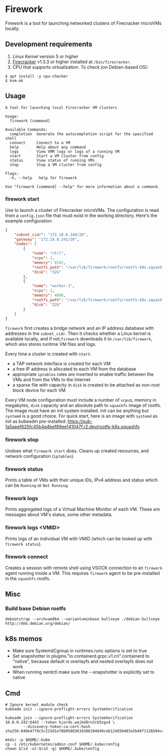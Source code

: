 # Firework

Firework is a tool for launching networked clusters of Firecracker microVMs locally.

## Development requirements

1. Linux Kernel version 5 or higher
2. [Firecracker](https://github.com/firecracker-microvm/firecracker) v1.3.3 or higher installed at `/bin/firecracker`.
3. CPU that supports virtualization. To check (on Debian-based OS):

```
$ apt install -y cpu-checker
$ kvm-ok
```

## Usage

```
A tool for launching local Firecracker VM clusters

Usage:
  firework [command]

Available Commands:
  completion  Generate the autocompletion script for the specified shell
  connect     Connect to a VM
  help        Help about any command
  logs        View VMM logs or logs of a running VM
  start       Start a VM cluster from config
  status      View status of running VMs
  stop        Stop a VM cluster from config

Flags:
  -h, --help   help for firework

Use "firework [command] --help" for more information about a command.
```

### firework start

Use to launch a cluster of Firecracker microVMs. The configuration is read from a `config.json` file that must exist in the working directory. Here's the example configuration:

```json
{
    "subnet_cidr": "172.18.0.240/28",
    "gateway": "172.18.0.241/28",
    "nodes": [
        {
            "name": "ctrl",
            "vcpu": 2,
            "memory": 8192,
            "rootfs_path": "/var/lib/firework/rootfs/rootfs-k8s.squashfs",
            "disk": "32G"
        },
        {
            "name": "worker-1",
            "vcpu": 2,
            "memory": 4096,
            "rootfs_path": "/var/lib/firework/rootfs/rootfs-k8s.squashfs",
            "disk": "32G"
        }
    ]
}
```

`firework` first creates a bridge network and an IP address database with addresses in the `subnet_cidr`. Then it checks whether a Linux kernel is available locally, and if not,`firework` downloads it  to `/var/lib/firework`, which also stores runtime VM files and logs.

Every time a cluster is created with `start`:
- a TAP network interface is created for each VM
- a free IP address is allocated to each VM from the database
- appropriate `iptables` rules are inserted to enable traffic between the VMs and from the VMs to the Internet
- a sparse file with capacity in `disk` is created to be attached as non-root block device for each VM

Every VM node configuration must include a number of `vcpu`s, memory in megabytes, `disk` capacity and an absolute path to `squashfs` image of rootfs. The image must have an init system installed. init can be anything but `systemd` is a good choice. For quick start, here is an image with `systemd` as init as kubeadm pre-installed: https://pub-1a5aeef625fc45b4a4bef89ee141047f.r2.dev/rootfs-k8s.squashfs

### firework stop

Undoes what `firework start` does. Cleans up created resources, and network configuration (`iptables`).

### firework status

Prints a table of VMs with their unique IDs, IPv4 address and status which can be `Running` or `Not Running`.

### firework logs

Prints aggregated logs of a Virtual Machine Monitor of each VM. These are messages about VM's status, some other metadata.

### firework logs \<VMID\>

Prints logs of an individual VM with VMID (which can be looked up with `firework status`).

### firework connect

Creates a session with remote shell using VSOCK connection to an `firework` agent running inside a VM. This requires `firework` agent to be pre-installed in the `squashfs` rootfs.




## Misc

### Build base Debian rootfs
```
debootstrap --arch=amd64 --variant=minbase bullseye ./debian-bullseye http://deb.debian.org/debian/
```


## k8s memos
* Make sure SystemdCgroup in runtimes.runc.options is set to true
* Set snapshotter in  plugins."io.containerd.grpc.v1.cri".containerd to "native", because default is overlayfs and nested overlayfs does not work
* When running nerdctl make sure the --snapshotter is explicitly set to native


## Cmd

```
# Ignore kernel module check
kubeadm init --ignore-preflight-errors SystemVerification
```

```
kubeadm join --ignore-preflight-errors SystemVerification 10.0.0.242:6443 --token kjordx.wajkd8rn2cb5zgs4 \
        --discovery-token-ca-cert-hash sha256:840e4779c5c215d1e78b05883634386104649ceb12dd36483a5b46f1126b94c4
```

```
mkdir -p $HOME/.kube
cp -i /etc/kubernetes/admin.conf $HOME/.kube/config
chown $(id -u):$(id -g) $HOME/.kube/config
```